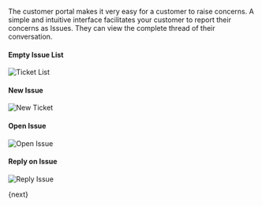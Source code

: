 The customer portal makes it very easy for a customer to raise concerns. A
simple and intuitive interface facilitates your customer to report their
concerns as Issues. They can view the complete thread of their
conversation.

#### Empty Issue List

![Ticket List]({{docs_base_url}}/assets/img/website/portal-ticket-list-empty.png)

#### New Issue

![New Ticket]({{docs_base_url}}/assets/img/website/portal-new-ticket.png)

#### Open Issue

![Open Issue]({{docs_base_url}}/assets/img/website/portal-ticket-1.gif)

#### Reply on Issue

![Reply Issue]({{docs_base_url}}/assets/img/website/portal-ticket-reply.gif)

{next}
